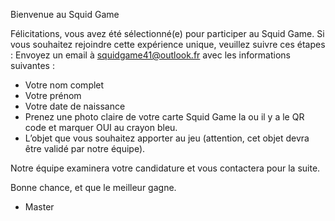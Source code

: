 Bienvenue au Squid Game

Félicitations, vous avez été sélectionné(e) pour participer au Squid Game. Si vous souhaitez rejoindre cette expérience unique, veuillez suivre ces étapes :
Envoyez un email à squidgame41@outlook.fr avec les informations suivantes :

- Votre nom complet
- Votre prénom
- Votre date de naissance
- Prenez une photo claire de votre carte Squid Game la ou il y a le QR code et marquer OUI au crayon bleu.
- L’objet que vous souhaitez apporter au jeu (attention, cet objet devra être validé par notre équipe).

Notre équipe examinera votre candidature et vous contactera pour la suite. 

Bonne chance, et que le meilleur gagne.

- Master
